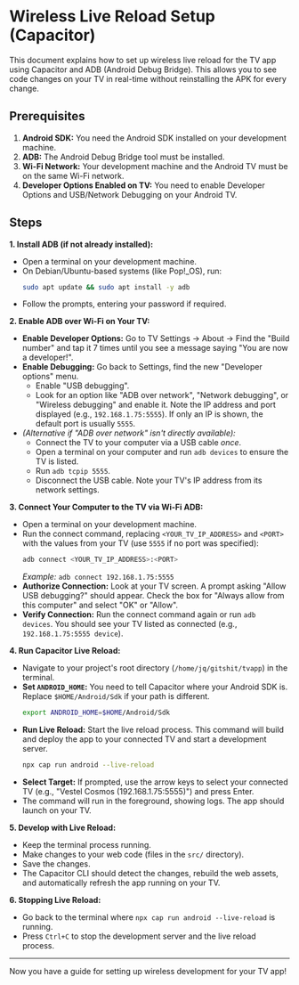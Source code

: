 # Wireless Live Reload Setup (Capacitor)

This document explains how to set up wireless live reload for the TV app using Capacitor and ADB (Android Debug Bridge). This allows you to see code changes on your TV in real-time without reinstalling the APK for every change.

## Prerequisites

1.  **Android SDK:** You need the Android SDK installed on your development machine.
2.  **ADB:** The Android Debug Bridge tool must be installed.
3.  **Wi-Fi Network:** Your development machine and the Android TV must be on the same Wi-Fi network.
4.  **Developer Options Enabled on TV:** You need to enable Developer Options and USB/Network Debugging on your Android TV.

## Steps

**1. Install ADB (if not already installed):**

*   Open a terminal on your development machine.
*   On Debian/Ubuntu-based systems (like Pop!_OS), run:
    ```bash
    sudo apt update && sudo apt install -y adb
    ```
*   Follow the prompts, entering your password if required.

**2. Enable ADB over Wi-Fi on Your TV:**

*   **Enable Developer Options:** Go to TV Settings -> About -> Find the "Build number" and tap it 7 times until you see a message saying "You are now a developer!".
*   **Enable Debugging:** Go back to Settings, find the new "Developer options" menu.
    *   Enable "USB debugging".
    *   Look for an option like "ADB over network", "Network debugging", or "Wireless debugging" and enable it. Note the IP address and port displayed (e.g., `192.168.1.75:5555`). If only an IP is shown, the default port is usually `5555`.
*   *(Alternative if "ADB over network" isn't directly available):*
    *   Connect the TV to your computer via a USB cable *once*.
    *   Open a terminal on your computer and run `adb devices` to ensure the TV is listed.
    *   Run `adb tcpip 5555`.
    *   Disconnect the USB cable. Note your TV's IP address from its network settings.

**3. Connect Your Computer to the TV via Wi-Fi ADB:**

*   Open a terminal on your development machine.
*   Run the connect command, replacing `<YOUR_TV_IP_ADDRESS>` and `<PORT>` with the values from your TV (use `5555` if no port was specified):
    ```bash
    adb connect <YOUR_TV_IP_ADDRESS>:<PORT>
    ```
    *Example:* `adb connect 192.168.1.75:5555`
*   **Authorize Connection:** Look at your TV screen. A prompt asking "Allow USB debugging?" should appear. Check the box for "Always allow from this computer" and select "OK" or "Allow".
*   **Verify Connection:** Run the connect command again or run `adb devices`. You should see your TV listed as connected (e.g., `192.168.1.75:5555 device`).

**4. Run Capacitor Live Reload:**

*   Navigate to your project's root directory (`/home/jq/gitshit/tvapp`) in the terminal.
*   **Set `ANDROID_HOME`:** You need to tell Capacitor where your Android SDK is. Replace `$HOME/Android/Sdk` if your path is different.
    ```bash
    export ANDROID_HOME=$HOME/Android/Sdk
    ```
*   **Run Live Reload:** Start the live reload process. This command will build and deploy the app to your connected TV and start a development server.
    ```bash
    npx cap run android --live-reload
    ```
*   **Select Target:** If prompted, use the arrow keys to select your connected TV (e.g., "Vestel Cosmos (192.168.1.75:5555)") and press Enter.
*   The command will run in the foreground, showing logs. The app should launch on your TV.

**5. Develop with Live Reload:**

*   Keep the terminal process running.
*   Make changes to your web code (files in the `src/` directory).
*   Save the changes.
*   The Capacitor CLI should detect the changes, rebuild the web assets, and automatically refresh the app running on your TV.

**6. Stopping Live Reload:**

*   Go back to the terminal where `npx cap run android --live-reload` is running.
*   Press `Ctrl+C` to stop the development server and the live reload process.

---

Now you have a guide for setting up wireless development for your TV app! 